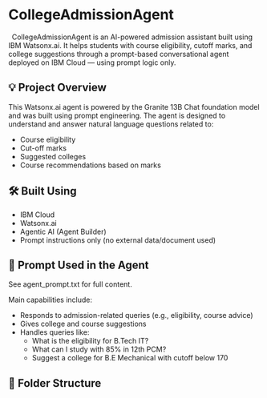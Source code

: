 # CollegeAdmissionAgent
 CollegeAdmissionAgent is an AI-powered admission assistant built using IBM Watsonx.ai. It helps students with course eligibility, cutoff marks, and college suggestions through a prompt-based conversational agent deployed on IBM Cloud — using prompt logic only.

## 💡 Project Overview

This Watsonx.ai agent is powered by the Granite 13B Chat foundation model and was built using prompt engineering. The agent is designed to understand and answer natural language questions related to:

- Course eligibility
- Cut-off marks
- Suggested colleges
- Course recommendations based on marks

## 🛠️ Built Using

- IBM Cloud
- Watsonx.ai
- Agentic AI (Agent Builder)
- Prompt instructions only (no external data/document used)

## 🧠 Prompt Used in the Agent

See agent_prompt.txt for full content.

Main capabilities include:
- Responds to admission-related queries (e.g., eligibility, course advice)
- Gives college and course suggestions
- Handles queries like:
  - What is the eligibility for B.Tech IT?
  - What can I study with 85% in 12th PCM?
  - Suggest a college for B.E Mechanical with cutoff below 170


## 📂 Folder Structure

